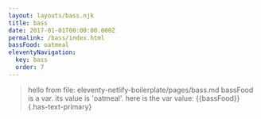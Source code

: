 ```yaml
---
layout: layouts/bass.njk
title: bass
date: 2017-01-01T00:00:00.000Z
permalink: /bass/index.html
bassFood: oatmeal
eleventyNavigation:
  key: bass
  order: 7
---
```

>hello from  file: eleventy-netlify-boilerplate/pages/bass.md
bassFood is a var. its value is 'oatmeal'.  here is the var value:
{{bassFood}}  {.has-text-primary}
